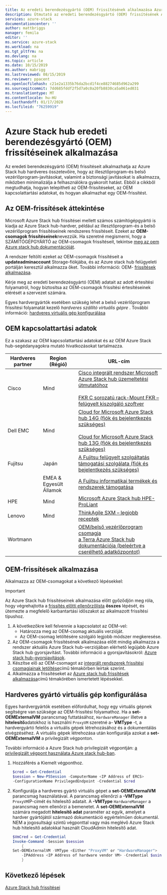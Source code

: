 ```yaml
---
title: Az eredeti berendezésgyártó (OEM) frissítésének alkalmazása Azure Stack hub-ra | Microsoft Docs
description: Útmutató az eredeti berendezésgyártó (OEM) frissítésének Azure Stack hub-ra való alkalmazásához.
services: azure-stack
documentationcenter: ''
author: mattbriggs
manager: femila
editor: ''
ms.service: azure-stack
ms.workload: na
ms.tgt_pltfrm: na
ms.devlang: na
ms.topic: article
ms.date: 10/15/2019
ms.author: mabrigg
ms.lastreviewed: 08/15/2019
ms.reviewer: ppacent
ms.openlocfilehash: c21e2a1335b76da2bcd1f4ce88274685d962a299
ms.sourcegitcommit: 7dd685fddf2f5d7a0c0a20fb8830ca5a061ed031
ms.translationtype: MT
ms.contentlocale: hu-HU
ms.lasthandoff: 01/17/2020
ms.locfileid: "76259919"
---
```

# <a name="apply-azure-stack-hub-original-equipment-manufacturer-oem-updates"></a>Azure Stack hub eredeti berendezésgyártó (OEM) frissítéseinek alkalmazása

Az eredeti berendezésgyártó (OEM) frissítéseit alkalmazhatja az Azure Stack hub hardveres összetevőire, hogy az illesztőprogram-és belső vezérlőprogram-javításokat, valamint a biztonsági javításokat is alkalmazza, miközben minimalizálja a felhasználókra gyakorolt hatást. Ebből a cikkből megtudhatja, hogyan telepítheti az OEM-frissítéseket, az OEM kapcsolattartási adatokat, és hogyan alkalmazhat egy OEM-frissítést.

## <a name="overview-of-oem-updates"></a>Az OEM-frissítések áttekintése

Microsoft Azure Stack hub frissítései mellett számos számítógépgyártó is kiadja az Azure Stack hub-hardver, például az illesztőprogram-és a belső vezérlőprogram frissítéseinek rendszeres frissítéseit. Ezeket az **OEM-csomagok frissítéseinek**nevezzük. Ha szeretné megismerni, hogy a SZÁMÍTÓGÉPGYÁRTÓ az OEM-csomagok frissítéseit, tekintse [meg az oem Azure stack hub dokumentációját](#oem-contact-information).

A rendszer feltölti ezeket az OEM-csomagok frissítéseit a **updateadminaccount** Storage-fiókjába, és az Azure stack hub felügyeleti portálján keresztül alkalmazza őket. További információ: OEM- [frissítések alkalmazása](#apply-oem-updates).

Kérje meg az eredeti berendezésgyártó (OEM) adatait az adott értesítési folyamatról, hogy biztosítsa az OEM-csomagok frissítési értesítéseinek elérését a szervezet számára.

Egyes hardvergyártók esetében szükség lehet a belső vezérlőprogram frissítési folyamatát kezelő *hardveres szállító virtuális gépre* . További információ: [hardveres virtuális gép konfigurálása](#configure-hardware-vendor-vm)

## <a name="oem-contact-information"></a>OEM kapcsolattartási adatok 

Ez a szakasz az OEM kapcsolattartási adatokat és az OEM Azure Stack hub-segédanyagokra mutató hivatkozásokat tartalmazza.

| Hardveres partner | Region (Régió) | URL-cím |
|------------------|--------|-------------------------------------------------------------------------------------------------------------------------------------------------------------------------------------------------------------------------------------------------------------------------------------------------------------------------------------------|
| Cisco | Mind | [Cisco integrált rendszer Microsoft Azure Stack hub üzemeltetési útmutatóhoz](https://aka.ms/aa708e2)<br><br>[FKR C sorozatú rack-Mount FKR – felügyelt kiszolgáló szoftver](https://aka.ms/aa700rq) |
| Dell EMC | Mind | [Cloud for Microsoft Azure Stack hub 14G (fiók és bejelentkezés szükséges)](https://support.emc.com/downloads/44615_Cloud-for-Microsoft-Azure-Stack-14G)<br><br>[Cloud for Microsoft Azure Stack hub 13G (fiók és bejelentkezés szükséges)](https://support.emc.com/downloads/42238_Cloud-for-Microsoft-Azure-Stack-13G) |
| Fujitsu | Japán | [A Fujitsu felügyelt szolgáltatás támogatási szolgálata (fiók és bejelentkezés szükséges)](https://eservice.fujitsu.com/supportdesk-web/) |
|  | EMEA & Egyesült Államok | [A Fujitsu informatikai termékek és rendszerek támogatása](https://support.ts.fujitsu.com/IndexContact.asp?lng=COM&ln=no&LC=del) |
| HPE | Mind | [Microsoft Azure Stack hub HPE-ProLiant](http://www.hpe.com/info/MASupdates) |
| Lenovo | Mind | [ThinkAgile SXM – legjobb receptek](https://datacentersupport.lenovo.com/us/en/solutions/ht505122)
| Wortmann |  | [OEM/belső vezérlőprogram csomagja](https://aka.ms/AA6z600)<br>[a Terra Azure Stack hub dokumentációja (beleértve a cserélhető adatközpontot)](https://aka.ms/aa6zktc)

## <a name="apply-oem-updates"></a>OEM-frissítések alkalmazása

Alkalmazza az OEM-csomagokat a következő lépésekkel:

> [!IMPORTANT]
> Az Azure Stack hub frissítéseinek alkalmazása előtt győződjön meg róla, hogy végrehajtotta a [frissítés előtti ellenőrzőlista](release-notes-checklist.md) **összes** lépését, és ütemezte a megfelelő karbantartási időszakot az alkalmazott frissítési típushoz.

1. A következőkre kell felvennie a kapcsolatot az OEM-vel:
      - Határozza meg az OEM-csomag aktuális verzióját.  
      - Az OEM-csomag letöltésére szolgáló legjobb módszer megkeresése.  
2. Az OEM-csomagok frissítésének alkalmazása előtt mindig alkalmazza a rendszer aktuális Azure Stack hub-verziójában elérhető legújabb Azure Stack hub gyorsjavítást. További információ a gyorsjavításokról: [Azure stack hub-gyorsjavítások](azure-stack-servicing-policy.md).
3. Készítse elő az OEM-csomagot az [integrált rendszerek frissítési csomagjainak letöltése](azure-stack-servicing-policy.md)című témakörben leírtak szerint.
4. Alkalmazza a frissítéseket az [Azure stack hub frissítések alkalmazása](azure-stack-apply-updates.md)című témakörében ismertetett lépésekkel.

## <a name="configure-hardware-vendor-vm"></a>Hardveres gyártó virtuális gép konfigurálása

Egyes hardvergyártók esetében előfordulhat, hogy egy virtuális gépnek segítségre van szüksége az OEM-frissítési folyamathoz. Ha a **set-OEMExternalVM** parancsmag futtatásához, `HardwareManager` illetve a **hitelesítő**adatokhoz is használni `ProxyVM` szeretné a- **VMType** -t, a hardvergyártó felelős a virtuális gépek létrehozásához és a dokumentálás elvégzéséhez. A virtuális gépek létrehozása után konfigurálja azokat a **set-OEMExternalVM** a privilegizált végponton.

További információ a Azure Stack hub privilegizált végpontján: [a privilegizált végpont használata Azure stack hub-ban](azure-stack-privileged-endpoint.md).

1.  Hozzáférés a Kiemelt végponthoz.

    ```powershell  
    $cred = Get-Credential
    $session = New-PSSession -ComputerName <IP Address of ERCS>
    -ConfigurationName PrivilegedEndpoint -Credential $cred
    ```

2. Konfigurálja a hardveres gyártó virtuális gépet a **set-OEMExternalVM** parancsmag használatával. A parancsmag ellenőrzi a **-VMType** `ProxyVM`IP-címét és hitelesítő adatait. A **-VMType** `HardwareManager` a parancsmag nem ellenőrzi a bemenetet. A **set-OEMExternalVM** számára megadott **hitelesítő adat** paraméter az egyik, amelyet a hardver gyártójától származó dokumentáció egyértelműen dokumentál.  NEM a jogosultsági szintű végponttal vagy más meglévő Azure Stack hub hitelesítő adatokkal használt CloudAdmin hitelesítő adat.

    ```powershell  
    $VmCred = Get-Credential
    Invoke-Command -Session $session
        { 
    Set-OEMExternalVM -VMType <Either "ProxyVM" or "HardwareManager">
        -IPAddress <IP Address of hardware vendor VM> -Credential $using:VmCred
        }
    ```

## <a name="next-steps"></a>Következő lépések

[Azure Stack hub frissítései](azure-stack-updates.md)
